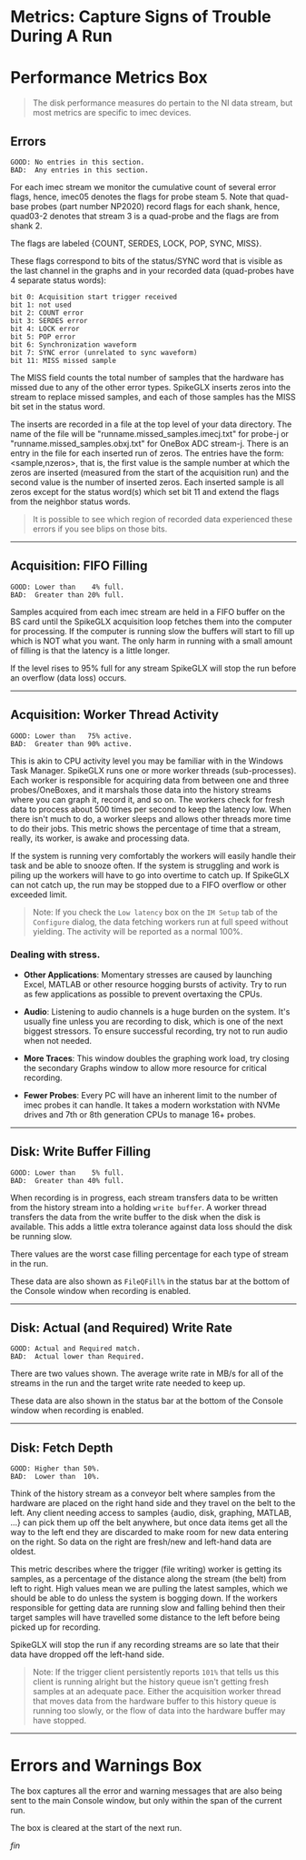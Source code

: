 # Metrics: Capture Signs of Trouble During A Run

# Performance Metrics Box

>The disk performance measures do pertain to the NI data stream, but
most metrics are specific to imec devices.

## Errors

```
GOOD: No entries in this section.
BAD:  Any entries in this section.
```

For each imec stream we monitor the cumulative count of several error flags,
hence, imec05 denotes the flags for probe steam 5. Note that quad-base
probes (part number NP2020) record flags for each shank, hence, quad03-2
denotes that stream 3 is a quad-probe and the flags are from shank 2.

The flags are labeled {COUNT, SERDES, LOCK, POP, SYNC, MISS}.

These flags correspond to bits of the status/SYNC word that is visible as
the last channel in the graphs and in your recorded data (quad-probes have
4 separate status words):

```
bit 0: Acquisition start trigger received
bit 1: not used
bit 2: COUNT error
bit 3: SERDES error
bit 4: LOCK error
bit 5: POP error
bit 6: Synchronization waveform
bit 7: SYNC error (unrelated to sync waveform)
bit 11: MISS missed sample
```

The MISS field counts the total number of samples that the hardware has
missed due to any of the other error types. SpikeGLX inserts zeros into
the stream to replace missed samples, and each of those samples has the
MISS bit set in the status word.

The inserts are recorded in a file at the top level of your data directory.
The name of the file will be "runname.missed_samples.imecj.txt" for probe-j
or "runname.missed_samples.obxj.txt" for OneBox ADC stream-j. There is an
entry in the file for each inserted run of zeros. The entries have the form:
<sample,nzeros>, that is, the first value is the sample number at which the
zeros are inserted (measured from the start of the acquisition run) and the
second value is the number of inserted zeros. Each inserted sample is all
zeros except for the status word(s) which set bit 11 and extend the flags
from the neighbor status words.

>It is possible to see which region of recorded data experienced these
errors if you see blips on those bits.

--------

## Acquisition: FIFO Filling

```
GOOD: Lower than    4% full.
BAD:  Greater than 20% full.
```

Samples acquired from each imec stream are held in a FIFO buffer on the BS
card until the SpikeGLX acquisition loop fetches them into the computer for
processing. If the computer is running slow the buffers will start to fill
up which is NOT what you want. The only harm in running with a small amount
of filling is that the latency is a little longer.

If the level rises to 95% full for any stream SpikeGLX will stop the run
before an overflow (data loss) occurs.

--------

## Acquisition: Worker Thread Activity

```
GOOD: Lower than   75% active.
BAD:  Greater than 90% active.
```

This is akin to CPU activity level you may be familiar with in the Windows
Task Manager. SpikeGLX runs one or more worker threads (sub-processes).
Each worker is responsible for acquiring data from between one and three
probes/OneBoxes, and it marshals those data into the history streams where
you can graph it, record it, and so on. The workers check for fresh data to
process about 500 times per second to keep the latency low. When there
isn't much to do, a worker sleeps and allows other threads more time to
do their jobs. This metric shows the percentage of time that a stream,
really, its worker, is awake and processing data.

If the system is running very comfortably the workers will easily handle
their task and be able to snooze often. If the system is struggling and
work is piling up the workers will have to go into overtime to catch up.
If SpikeGLX can not catch up, the run may be stopped due to a FIFO
overflow or other exceeded limit.

> Note: If you check the `Low latency` box on the `IM Setup` tab of the
`Configure` dialog, the data fetching workers run at full speed without
yielding. The activity will be reported as a normal 100%.

### Dealing with stress.

* **Other Applications**: Momentary stresses are caused by launching
Excel, MATLAB or other resource hogging bursts of activity. Try to run
as few applications as possible to prevent overtaxing the CPUs.

* **Audio**: Listening to audio channels is a huge burden on the system.
It's usually fine unless you are recording to disk, which is one of
the next biggest stressors. To ensure successful recording, try not to
run audio when not needed.

* **More Traces**: This window doubles the graphing work load, try closing
the secondary Graphs window to allow more resource for critical recording.

* **Fewer Probes**: Every PC will have an inherent limit to the number of
imec probes it can handle. It takes a modern workstation with NVMe drives
and 7th or 8th generation CPUs to manage 16+ probes.

--------

## Disk: Write Buffer Filling

```
GOOD: Lower than    5% full.
BAD:  Greater than 40% full.
```

When recording is in progress, each stream transfers data to be written
from the history stream into a holding `write buffer`. A worker thread
transfers the data from the write buffer to the disk when the disk is
available. This adds a little extra tolerance against data loss should
the disk be running slow.

There values are the worst case filling percentage for each type of stream
in the run.

These data are also shown as `FileQFill%` in the status bar at the
bottom of the Console window when recording is enabled.

--------

## Disk: Actual (and Required) Write Rate

```
GOOD: Actual and Required match.
BAD:  Actual lower than Required.
```

There are two values shown. The average write rate in MB/s for all of the
streams in the run and the target write rate needed to keep up.

These data are also shown in the status bar at the bottom of the Console
window when recording is enabled.

--------

## Disk: Fetch Depth

```
GOOD: Higher than 50%.
BAD:  Lower than  10%.
```

Think of the history stream as a conveyor belt where samples from the
hardware are placed on the right hand side and they travel on the belt
to the left. Any client needing access to samples {audio, disk,
graphing, MATLAB, ...} can pick them up off the belt anywhere, but
once data items get all the way to the left end they are discarded
to make room for new data entering on the right. So data on the right
are fresh/new and left-hand data are oldest.

This metric describes where the trigger (file writing) worker is getting
its samples, as a percentage of the distance along the stream (the belt)
from left to right. High values mean we are pulling the latest samples,
which we should be able to do unless the system is bogging down. If the
workers responsible for getting data are running slow and falling behind
then their target samples will have travelled some distance to the left
before being picked up for recording.

SpikeGLX will stop the run if any recording streams are so late that
their data have dropped off the left-hand side.

> Note: If the trigger client persistently reports `101%` that tells us
this client is running alright but the history queue isn't getting fresh
samples at an adequate pace. Either the acquisition worker thread that
moves data from the hardware buffer to this history queue is running too
slowly, or the flow of data into the hardware buffer may have stopped.

--------

# Errors and Warnings Box

The box captures all the error and warning messages that are also being
sent to the main Console window, but only within the span of the current
run.

The box is cleared at the start of the next run.


_fin_

